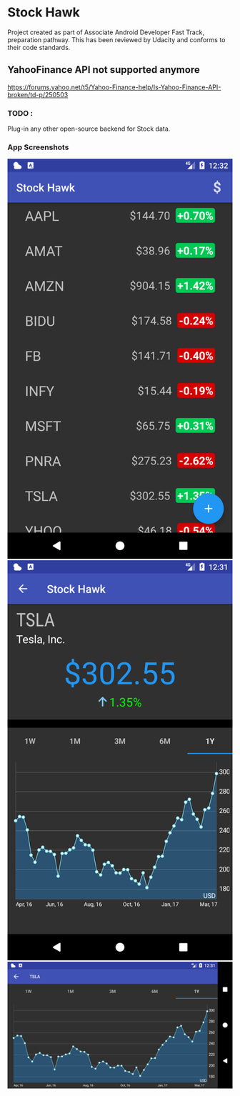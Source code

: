 # Stock Hawk

Project created as part of Associate Android Developer Fast Track, preparation pathway.
This has been reviewed by Udacity and conforms to their code standards.

## YahooFinance API not supported anymore ##
https://forums.yahoo.net/t5/Yahoo-Finance-help/Is-Yahoo-Finance-API-broken/td-p/250503
 
### TODO : ### 
Plug-in any other open-source backend for Stock data.

### App Screenshots ###

![Stock List](https://github.com/vinayaksingh/Stock-Hawk/blob/master/AppScreenshots/AppScreenshot_1.png)
![Detail Portrait](https://github.com/vinayaksingh/Stock-Hawk/blob/master/AppScreenshots/AppScreenshot_DetailView_Port.png)
![Detail Landscape](https://github.com/vinayaksingh/Stock-Hawk/blob/master/AppScreenshots/AppScreenshot_DetailView_Land.png)
